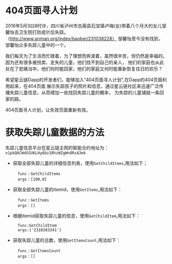 404页面寻人计划
====

2016年5月3曰8时许，四川省泸州市古蔺县石宝镇卢梅(女)带着八个月大的女儿邹馨怡去卫生院打防疫针后失踪。（http://www.anman.org/index/baobei/231038228）
邹馨怡至今没有找到，邹馨怡众多失踪儿童中的一个。

我们每天为了生活而忙碌着，为了理想而奔波着，虽然很辛苦，但仍然是幸福的。
因为还有很多被拐卖、走失的儿童，他们找不到自己的亲人，
他们的家庭也从此处在了悲痛当中，他们何时能回家，他们的家庭又何时能重新恢复往日的欢乐？

希望星云链Dapp的开发者们，能够加入"404页面寻人计划",在Dapp的404页面利用起来，在404页面
展示失踪孩子的照片和信息，通过星云链社区来迅速广泛传播失踪儿童信息，从而增加一些找回失踪儿童的概率，
为失踪的儿童铺就一条回家的路。

404页面寻人计划，让失效页面重新有效。

# 获取失踪儿童数据的方法
失踪儿童信息平台在星云链主网的智能合约地址为：`n1pkQACWdGSUKLHy6bz1RhzWZgWn8RsA3mk`

* 获取全部失踪儿童的详细信息列表，使用`GetChildItems`,用法如下；

        func：GetChildItems
        args：[100,0]
    
* 获取全部失踪儿童的itemid，使用`GetItems`,用法如下：

        func：GetItems
        args：[]
* 根据itemid获取失踪儿童的信息，使用`GetChildItem`,用法如下：

        func:GetChildItem
        args:['2310383341']  
* 获取失踪儿童的总数，使用`GetItemsCount`,用法如下：

        func：GetItemsCount
        args：[]
    